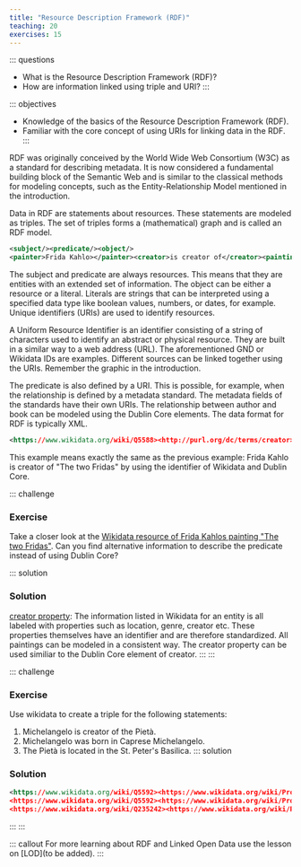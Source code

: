 ```yaml
---
title: "Resource Description Framework (RDF)"
teaching: 20
exercises: 15
---
```


::: questions 

- What is the Resource Description Framework (RDF)?
- How are information linked using triple and URI? 
:::

::: objectives

- Knowledge of the basics of the Resource Description Framework (RDF).
- Familiar with the core concept of using URIs for linking data in the RDF. 
:::


RDF was originally conceived by the World Wide Web Consortium (W3C) as a standard for describing metadata. 
It is now considered a fundamental building block of the Semantic Web and is similar to the classical methods 
for modeling concepts, such as the Entity-Relationship Model mentioned in the introduction.

Data in RDF are statements about resources. These statements are modeled as triples. The set of triples forms a 
(mathematical) graph and is called an RDF model. 

```xml
<subject/><predicate/><object/>
<painter>Frida Kahlo></painter><creator>is creator of</creator><painting>The two fridas</painting>
```

The subject and predicate are always resources. This means that they are entities with an extended set of information. The object can be either a resource or a literal. Literals are strings that can be interpreted using a specified data type like boolean values, numbers, or dates, for example. Unique identifiers (URIs) are used to identify resources. 

A Uniform Resource Identifier is an identifier consisting of a string of characters used to identify an abstract or physical resource. They are built in a similar way to a web address (URL). The aforementioned GND or Wikidata IDs are examples. Different sources can be linked together using the URIs. Remember the graphic in the introduction. 

The predicate is also defined by a URI. This is possible, for example, when the relationship is defined by a metadata 
standard. The metadata fields of the standards have their own URIs. The relationship between author and book can be 
modeled using the Dublin Core elements. The data format for RDF is typically XML. 

```xml
<https://www.wikidata.org/wiki/Q5588><http://purl.org/dc/terms/creator><https://www.wikidata.org/wiki/Q3232010>
```
This example means exactly the same as the previous example: Frida Kahlo is creator of "The two Fridas" by using the identifier of Wikidata and Dublin Core. 


::: challenge

### Exercise

Take a closer look at the [Wikidata resource of Frida Kahlos painting "The two Fridas"](https://www.wikidata.org/wiki/Q5588). Can you find alternative information to describe the predicate instead of using Dublin Core?

::: solution

### Solution

[creator property](https://www.wikidata.org/wiki/Property:P170): The information listed in Wikidata for an entity is all labeled with properties such as location, genre, creator etc. These properties themselves have an identifier and are therefore standardized. All paintings can be modeled in a consistent way. The creator property can be used similiar to the Dublin Core element of creator. 
:::
:::

::: challenge

### Exercise

Use wikidata to create a triple for the following statements:
1) Michelangelo is creator of the Pietà.
2) Michelangelo was born in Caprese Michelangelo.
3) The Pietà is located in the St. Peter's Basilica. 
::: solution

### Solution

```xml
<https://www.wikidata.org/wiki/Q5592><https://www.wikidata.org/wiki/Property:P170><https://www.wikidata.org/wiki/Q235242>
<https://www.wikidata.org/wiki/Q5592><https://www.wikidata.org/wiki/Property:P19><https://www.wikidata.org/wiki/Q52069>
<https://www.wikidata.org/wiki/Q235242><https://www.wikidata.org/wiki/Property:P276h><ttps://www.wikidata.org/wiki/Q12512>
```
:::
:::
   

::: callout 
For more learning about RDF and Linked Open Data use the lesson on [LOD](to be added).
:::

